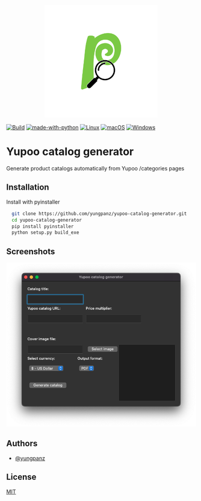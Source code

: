 <p align="center">
  <img src="https://github.com/yungpanz/yupoo-catalog-generator/raw/main/icons/logo.png" width="300" height="300">
</p>

[![Build](https://github.com/yungpanz/yupoo-catalog-generator/actions/workflows/build.yml/badge.svg?branch=main)](https://github.com/yungpanz/yupoo-catalog-generator/actions/workflows/build.yml) [![made-with-python](https://img.shields.io/badge/Made%20with-Python-1f425f.svg)](https://www.python.org/) [![Linux](https://svgshare.com/i/Zhy.svg)](https://svgshare.com/i/Zhy.svg) [![macOS](https://svgshare.com/i/ZjP.svg)](https://svgshare.com/i/ZjP.svg) [![Windows](https://svgshare.com/i/ZhY.svg)](https://svgshare.com/i/ZhY.svg)



# Yupoo catalog generator

Generate product catalogs automatically from Yupoo /categories pages

## Installation

Install with pyinstaller

```bash
  git clone https://github.com/yungpanz/yupoo-catalog-generator.git
  cd yupoo-catalog-generator
  pip install pyinstaller
  python setup.py build_exe
```

## Screenshots

![App Screenshot](https://github.com/yungpanz/yupoo-catalog-generator/raw/main/screenshots/Screenshot-v1-0-0-beta.png)

## Authors

- [@yungpanz](https://github.com/yungpanz)


## License

[MIT](https://choosealicense.com/licenses/mit/)


